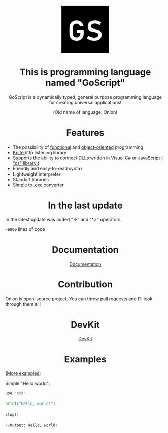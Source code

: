 
<div align="center">
<p>
    <img src="gs.png" width="150" alt="GoScript">
</p>

<h1>This is programming language named "GoScript"</h1>

GoScript is a dynamically typed, general purpose programming language for creating universal applications!

(Old name of language: Onion)

</div>

<h1 align="center"> Features </h1>

 - The possibility of <a href="https://github.com/bas1c1/GoScript/wiki/%D0%A4%D1%83%D0%BD%D0%BA%D1%86%D0%B8%D0%BE%D0%BD%D0%B0%D0%BB%D1%8C%D0%BD%D0%BE%D0%B5-%D0%BF%D1%80%D0%BE%D0%B3%D1%80%D0%B0%D0%BC%D0%BC%D0%B8%D1%80%D0%BE%D0%B2%D0%B0%D0%BD%D0%B8%D0%B5">functional</a> and <a href="https://github.com/bas1c1/GoScript/wiki/%D0%9E%D0%B1%D1%8A%D0%B5%D0%BA%D1%82%D0%BD%D0%BE-%D0%BE%D1%80%D0%B8%D0%B5%D0%BD%D1%82%D0%B8%D1%80%D0%BE%D0%B2%D0%B0%D0%BD%D0%BD%D0%BE%D0%B5-%D0%BF%D1%80%D0%BE%D0%B3%D1%80%D0%B0%D0%BC%D0%BC%D0%B8%D1%80%D0%BE%D0%B2%D0%B0%D0%BD%D0%B8%D0%B5-%D0%BD%D0%B0-GoScript">object-oriented</a> programming
 - <a href="https://github.com/bas1c1/Knife"> Knife </a> http listening library
 - Supports the ability to connect DLLs written in Visual C# or JavaScript (<a href="https://github.com/bas1c1/GoScript/wiki/Библиотека-%22cs%22-(Работа-с-DLL-написанные-на-C%23-и-JavaScript)"> "cs" library </a>)
 - Friendly and easy-to-read syntax
 - Lightweight interpreter
 - Standart libraries
 - <a href="https://github.com/bas1c1/gs2exe">Simple to .exe converter</a>

<h1 align="center"> In the last update </h1>

In the latest update was added "=>" and "*>" operators

`~6000` lines of code

<div align="center">
    <h1 align="center"> Documentation </h1>
    <a href="https://github.com/bas1c1/GoScript/wiki"> Documentation </a>
</div>

<h1 align="center"> Contribution </h1>
Onion is open-source project. You can throw pull requests and I'll look through them all!

<div align="center">
    <h1> DevKit </h1>
    <a href="https://github.com/bas1c1/GoScript/releases/tag/DevKit"> DevKit </a>
</div>

<h1 align="center"> Examples </h1>

<a href="https://github.com/bas1c1/GoScript/tree/main/examples">(More examples)</a>

Simple "Hello world":

```py
use "std"

print("Hello, world!")

stop()

//Output: Hello, world!
```
